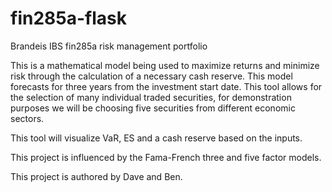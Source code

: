 # fin285a-flask
Brandeis IBS fin285a risk management portfolio

This is a mathematical model being used to maximize returns and minimize risk through the calculation of a necessary cash reserve. This model forecasts for three years from the investment start date. This tool allows for the selection of many individual traded securities, for demonstration purposes we will be choosing five securities from different economic sectors.

This tool will visualize VaR, ES and a cash reserve based on the inputs.

This project is influenced by the Fama-French three and five factor models.

This project is authored by Dave and Ben.
